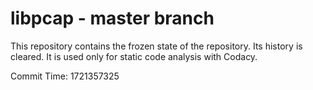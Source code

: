 # libpcap - master branch

This repository contains the frozen state of the repository.
Its history is cleared. It is used only for static code
analysis with Codacy.

Commit Time: 1721357325